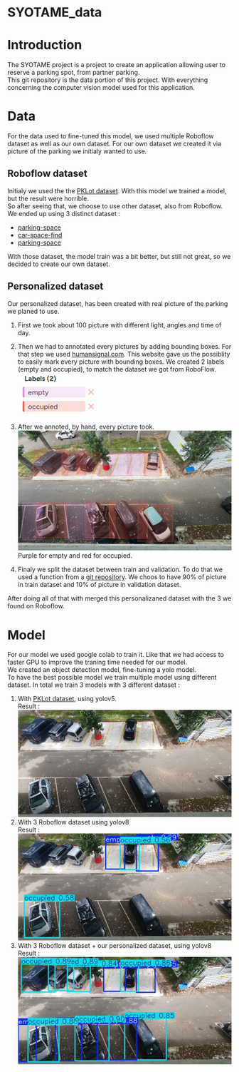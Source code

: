 # SYOTAME_data

# Introduction
The SYOTAME project is a project to create an application allowing user to reserve a parking spot, from partner parking.  
This git repository is the data portion of this project. With everything concerning the computer vision model used for this application.  

# Data
For the data used to fine-tuned this model, we used multiple Roboflow dataset as well as our own dataset. For our own dataset we created it via picture of the parking we initialy wanted to use.  

## Roboflow dataset
Initialy we used the the [PKLot dataset](https://public.roboflow.com/object-detection/pklot). With this model we trained a model, but the result were horrible.  
So after seeing that, we choose to use other dataset, also from Roboflow. We ended up using 3 distinct dataset :  
- [parking-space](https://universe.roboflow.com/muhammad-syihab-bdynf/parking-space-ipm1b)  
- [car-space-find](https://universe.roboflow.com/data-a09tr/car-space-find-wozyb)  
- [parking-space](https://universe.roboflow.com/data-a09tr/parking-space-pubnz-ftfle)  

With those dataset, the model train was a bit better, but still not great, so we decided to create our own dataset.

## Personalized dataset
Our personalized dataset, has been created with real picture of the parking we planed to use.  

1. First we took about 100 picture with different light, angles and time of day.  
  
2. Then we had to annotated every pictures by adding bounding boxes. For that step we used [humansignal.com](https://app.humansignal.com/). This website gave us the possiblity to easily mark every picture with bounding boxes. We created 2 labels (empty and occupied), to match the dataset we got from RoboFlow.  
![Label of bounding boxes : empty & occupied](picture_readme/image-1.png)
  
3. After we annoted, by hand, every picture took.
![Parking picture, with bounding boxes around the parking space](picture_readme/image.png)
    Purple for empty and red for occupied.  
      
4. Finaly we split the dataset between train and validation. To do that we used a function from a [git repository](https://raw.githubusercontent.com/EdjeElectronics/Train-and-Deploy-YOLO-Models/refs/heads/main/utils/train_val_split.py). We choos to have 90% of picture in train dataset and 10% of picture in validation dataset.  

After doing all of that with merged this personalizaned dataset with the 3 we found on Roboflow.

# Model
For our model we used google colab to train it. Like that we had access to faster GPU to improve the traning time needed for our model.  
We created an object detection model, fine-tuning a yolo model.  
To have the best possible model we train multiple model using different dataset. In total we train 3 models with 3 different dataset :  
1. With [PKLot dataset](https://public.roboflow.com/object-detection/pklot), using yolov5.  
Result :
![Picture of parking with 0 bounding boxes, because the model can't detect them, expected : 5 empty, 7 occupied](picture_readme/model1.png)  
2. With 3 Roboflow dataset using yolov8  
Result :
![Picture of parking with 4 bounding boxes (2 empty, 2 occupied), the model can't detect all of them, expected : 5 empty, 7 occupied](picture_readme/model2.png)  
3. With 3 Roboflow dataset + our personalized dataset, using yolov8  
Result :
![Picture of parking with 12 bounding boxes (5 empty, 7 occupied), the model detect all of them, expected : 5 empty, 7 occupied](picture_readme/model3.png)  
